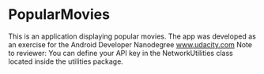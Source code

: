 # PopularMovies
This is an application displaying popular movies. The app was developed as an exercise for the Android Developer Nanodegree 
www.udacity.com 
Note to reviewer: You can define your API key in the NetworkUtilities class located inside the utilities package.
